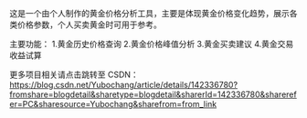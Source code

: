 这是一个由个人制作的黄金价格分析工具，主要是体现黄金价格变化趋势，展示各类价格参数，个人买卖黄金时可用于参考。

主要功能： 1.黄金历史价格查询 2.黄金价格峰值分析 3.黄金买卖建议 4.黄金交易收益试算

更多项目相关请点击跳转至 CSDN： https://blog.csdn.net/Yubochang/article/details/142336780?fromshare=blogdetail&sharetype=blogdetail&sharerId=142336780&sharerefer=PC&sharesource=Yubochang&sharefrom=from_link
